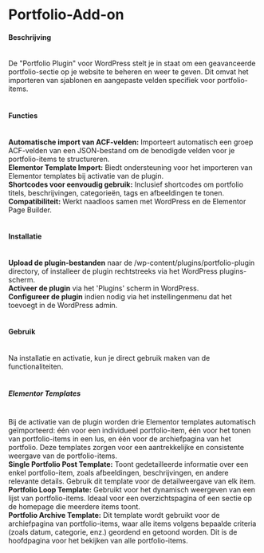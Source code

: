 # Portfolio-Add-on

<h4>Beschrijving</h4><br>
De "Portfolio Plugin" voor WordPress stelt je in staat om een geavanceerde portfolio-sectie op je website te beheren en weer te geven. Dit omvat het importeren van sjablonen en aangepaste velden specifiek voor portfolio-items.<br>
<br>
<h4>Functies</h4><br>
<strong>Automatische import van ACF-velden:</strong> Importeert automatisch een groep ACF-velden van een JSON-bestand om de benodigde velden voor je portfolio-items te structureren.<br>
<strong>Elementor Template Import:</strong> Biedt ondersteuning voor het importeren van Elementor templates bij activatie van de plugin.<br>
<strong>Shortcodes voor eenvoudig gebruik:</strong> Inclusief shortcodes om portfolio titels, beschrijvingen, categorieën, tags en afbeeldingen te tonen.<br>
<strong>Compatibiliteit:</strong> Werkt naadloos samen met WordPress en de Elementor Page Builder.<br>
<br>
<h4>Installatie</h4><br>
<strong>Upload de plugin-bestanden</strong> naar de /wp-content/plugins/portfolio-plugin directory, of installeer de plugin rechtstreeks via het WordPress plugins-scherm.<br>
<strong>Activeer de plugin</strong> via het 'Plugins' scherm in WordPress.<br>
<strong>Configureer de plugin</strong> indien nodig via het instellingenmenu dat het toevoegt in de WordPress admin.<br>
<br>
<h4>Gebruik</h4><br>
Na installatie en activatie, kun je direct gebruik maken van de functionaliteiten. <br>
<br>
<h5>Elementor Templates</h5><br>
Bij de activatie van de plugin worden drie Elementor templates automatisch geïmporteerd: één voor een individueel portfolio-item, één voor het tonen van portfolio-items in een lus, en één voor de archiefpagina van het portfolio. Deze templates zorgen voor een aantrekkelijke en consistente weergave van de portfolio-items.<br>
<strong>Single Portfolio Post Template:</strong> Toont gedetailleerde informatie over een enkel portfolio-item, zoals afbeeldingen, beschrijvingen, en andere relevante details. Gebruik dit template voor de detailweergave van elk item.<br>
<strong>Portfolio Loop Template:</strong> Gebruikt voor het dynamisch weergeven van een lijst van portfolio-items. Ideaal voor een overzichtspagina of een sectie op de homepage die meerdere items toont.<br>
<strong>Portfolio Archive Template:</strong> Dit template wordt gebruikt voor de archiefpagina van portfolio-items, waar alle items volgens bepaalde criteria (zoals datum, categorie, enz.) geordend en getoond worden. Dit is de hoofdpagina voor het bekijken van alle portfolio-items.
